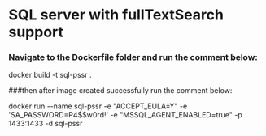# SQL server with fullTextSearch support

### Navigate to the Dockerfile folder and run the comment below:

docker build -t sql-pssr .

###then after image created successfully run the comment below:

docker run --name sql-pssr -e "ACCEPT_EULA=Y" -e 'SA_PASSWORD=P4$$w0rd!' -e "MSSQL_AGENT_ENABLED=true" -p 1433:1433 -d sql-pssr